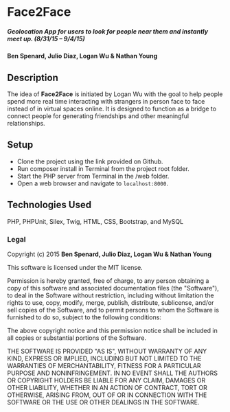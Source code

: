 # Face2Face

##### Geolocation App for users to look for people near them and instantly meet up. (8/31/15 – 9/4/15)

#### Ben Spenard, Julio Diaz, Logan Wu & Nathan Young

## Description

The idea of **Face2Face** is initiated by Logan Wu with the goal to help people spend more real  time interacting with strangers in person face to face instead of in virtual spaces online. It is designed to function as a bridge to connect people for generating friendships and other meaningful relationships.

## Setup
* Clone the project using the link provided on Github.
* Run composer install in Terminal from the project root folder.
* Start the PHP server from Terminal in the /web folder.
* Open a web browser and navigate to ```localhost:8000```.

## Technologies Used

PHP, PHPUnit, Silex, Twig, HTML, CSS, Bootstrap, and MySQL

### Legal

Copyright (c) 2015 **Ben Spenard, Julio Diaz, Logan Wu & Nathan Young**

This software is licensed under the MIT license.

Permission is hereby granted, free of charge, to any person obtaining a copy
of this software and associated documentation files (the "Software"), to deal
in the Software without restriction, including without limitation the rights
to use, copy, modify, merge, publish, distribute, sublicense, and/or sell
copies of the Software, and to permit persons to whom the Software is
furnished to do so, subject to the following conditions:

The above copyright notice and this permission notice shall be included in
all copies or substantial portions of the Software.

THE SOFTWARE IS PROVIDED "AS IS", WITHOUT WARRANTY OF ANY KIND, EXPRESS OR
IMPLIED, INCLUDING BUT NOT LIMITED TO THE WARRANTIES OF MERCHANTABILITY,
FITNESS FOR A PARTICULAR PURPOSE AND NONINFRINGEMENT. IN NO EVENT SHALL THE
AUTHORS OR COPYRIGHT HOLDERS BE LIABLE FOR ANY CLAIM, DAMAGES OR OTHER
LIABILITY, WHETHER IN AN ACTION OF CONTRACT, TORT OR OTHERWISE, ARISING FROM,
OUT OF OR IN CONNECTION WITH THE SOFTWARE OR THE USE OR OTHER DEALINGS IN
THE SOFTWARE.
